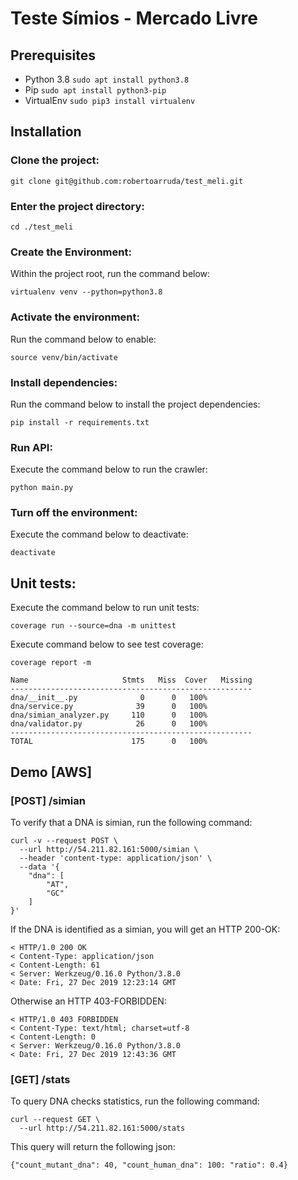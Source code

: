 # Teste Símios - Mercado Livre

## Prerequisites
- Python 3.8 `sudo apt install python3.8`
- Pip `sudo apt install python3-pip`
- VirtualEnv `sudo pip3 install virtualenv`

## Installation

### Clone the project:
```
git clone git@github.com:robertoarruda/test_meli.git
```

### Enter the project directory:
```
cd ./test_meli
```

### Create the Environment:
Within the project root, run the command below:
```
virtualenv venv --python=python3.8
```

### Activate the environment:
Run the command below to enable:
```
source venv/bin/activate
```

### Install dependencies:
Run the command below to install the project dependencies:
```
pip install -r requirements.txt
```

### Run API:
Execute the command below to run the crawler:
```
python main.py
```

### Turn off the environment:
Execute the command below to deactivate:
```
deactivate
```
## Unit tests:
Execute the command below to run unit tests:
```
coverage run --source=dna -m unittest
```

Execute command below to see test coverage:
```
coverage report -m
```
```
Name                     Stmts   Miss  Cover   Missing
------------------------------------------------------
dna/__init__.py              0      0   100%
dna/service.py              39      0   100%
dna/simian_analyzer.py     110      0   100%
dna/validator.py            26      0   100%
------------------------------------------------------
TOTAL                      175      0   100%
```

## Demo [AWS]
### [POST] /simian
To verify that a DNA is simian, run the following command:
```
curl -v --request POST \
  --url http://54.211.82.161:5000/simian \
  --header 'content-type: application/json' \
  --data '{
    "dna": [
        "AT",
        "GC"
    ]
}'
```

If the DNA is identified as a simian, you will get an HTTP 200-OK:
```
< HTTP/1.0 200 OK
< Content-Type: application/json
< Content-Length: 61
< Server: Werkzeug/0.16.0 Python/3.8.0
< Date: Fri, 27 Dec 2019 12:23:14 GMT
```

Otherwise an HTTP 403-FORBIDDEN:
```
< HTTP/1.0 403 FORBIDDEN
< Content-Type: text/html; charset=utf-8
< Content-Length: 0
< Server: Werkzeug/0.16.0 Python/3.8.0
< Date: Fri, 27 Dec 2019 12:43:36 GMT
```
### [GET] /stats
To query DNA checks statistics, run the following command:
```
curl --request GET \
  --url http://54.211.82.161:5000/stats
```

This query will return the following json:
```
{"count_mutant_dna": 40, "count_human_dna": 100: "ratio": 0.4}
```
